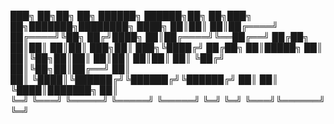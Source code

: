 ███╗   ██╗██╗   ██╗ ██████╗  ██████╗██╗   ██╗███╗   ██╗███████╗████████╗
████╗  ██║██║   ██║██╔════╝ ██╔════╝╚██╗ ██╔╝████╗  ██║██╔════╝╚══██╔══╝
██╔██╗ ██║██║   ██║██║  ███╗██║  ███╗╚████╔╝ ██╔██╗ ██║█████╗     ██║   
██║╚██╗██║██║   ██║██║   ██║██║   ██║ ╚██╔╝  ██║╚██╗██║██╔══╝     ██║   
██║ ╚████║╚██████╔╝╚██████╔╝╚██████╔╝  ██║   ██║ ╚████║███████╗   ██║   
╚═╝  ╚═══╝ ╚═════╝  ╚═════╝  ╚═════╝   ╚═╝   ╚═╝  ╚═══╝╚══════╝   ╚═╝  
